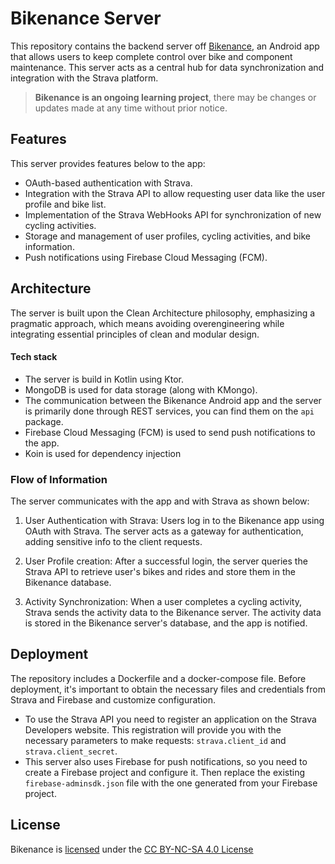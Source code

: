 # Bikenance Server

This repository contains the backend server off [Bikenance](https://github.com/angelpinheiro/bikenance-backend), an
Android app that allows users to keep complete control over bike and component maintenance. This server acts as a
central hub for data
synchronization and integration with the Strava platform.

> **Bikenance is an ongoing learning project**, there may be changes or updates made at any time without prior notice.

## Features

This server provides features below to the app:

- OAuth-based authentication with Strava.
- Integration with the Strava API to allow requesting user data like the user profile and bike list.
- Implementation of the Strava WebHooks API for synchronization of new cycling activities.
- Storage and management of user profiles, cycling activities, and bike information.
- Push notifications using Firebase Cloud Messaging (FCM).

## Architecture

The server is built upon the Clean Architecture philosophy, emphasizing a pragmatic approach, which means avoiding
overengineering while integrating essential principles of clean and modular design.

#### Tech stack

- The server is build in Kotlin using Ktor.
- MongoDB is used for data storage (along with KMongo).
- The communication between the Bikenance Android app and the server is primarily done through REST services, you can
  find them on the `api` package.
- Firebase Cloud Messaging (FCM) is used to send push notifications to the app.
- Koin is used for dependency injection

### Flow of Information

The server communicates with the app and with Strava as shown below:

1. User Authentication with Strava: Users log in to the Bikenance app using OAuth with Strava. The server acts as
   a gateway for authentication, adding sensitive info to the client requests.

2. User Profile creation: After a successful login, the server queries the Strava API to retrieve user's bikes and rides
   and store them in the Bikenance database.

3. Activity Synchronization: When a user completes a cycling activity, Strava sends the activity data to the Bikenance
   server. The activity data is stored in the Bikenance server's database, and the app is notified.

## Deployment

The repository includes a Dockerfile and a docker-compose file. Before deployment, it's important
to obtain the necessary files and credentials from Strava and Firebase and customize configuration.

* To use the Strava API you need to register an application on the Strava Developers website. This registration will
  provide you with the necessary parameters to make requests: `strava.client_id` and `strava.client_secret`.
* This server also uses Firebase for push notifications, so you need to create a Firebase project and configure it. Then
  replace the existing `firebase-adminsdk.json` file with the one generated from your Firebase project.

## License

Bikenance is [licensed](LICENSE.md) under
the [CC BY-NC-SA 4.0 License](https://creativecommons.org/licenses/by-nc-sa/4.0/)